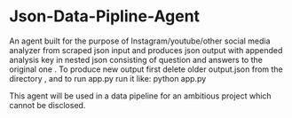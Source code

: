 # Json-Data-Pipline-Agent
An agent built for the purpose of Instagram/youtube/other social media analyzer from scraped json input and produces json output with appended analysis key in nested json consisting of question and answers to the original one .
To produce new output first delete older output.json from the directory , and to run app.py run it like: python app.py <json file path>


This agent will be used in a data pipeline for an ambitious project which cannot be disclosed.

